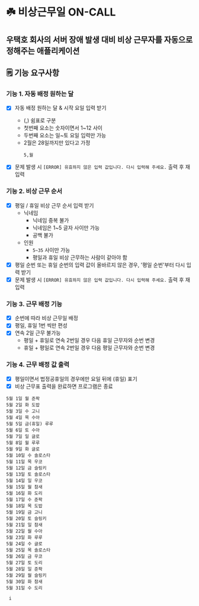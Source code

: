 # ☘️ 비상근무일 ON-CALL

## 우택호 회사의 서버 장애 발생 대비 비상 근무자를 자동으로 정해주는 애플리케이션

## 🗒 기능 요구사항

### 기능 1. 자동 배정 원하는 달

- [X] 자동 배정 원하는 달 & 시작 요일 입력 받기 
  - (,) 쉼표로 구분
  - 첫번째 요소는 숫자이면서 1~12 사이
  - 두번째 요소는 일~토 요일 입력만 가능
  - 2월은 28일까지만 있다고 가정
      ```
     5,월
     ```

- [X] 문제 발생 시 `[ERROR] 유효하지 않은 입력 값입니다. 다시 입력해 주세요.` 출력 후 재입력

### 기능 2. 비상 근무 순서

- [X] 평일 / 휴일 비상 근무 순서 입력 받기
  - 닉네임
      - 닉네임 중복 불가
      - 닉네임은 1~5 글자 사이만 가능
      - 공백 불가
  - 인원
    - `5~35` 사이만 가능
    - 평일과 휴일 비상 근무하는 사람이 같아야 함
- [X] 평일 순번 또는 휴일 순번의 입력 값이 올바르지 않은 경우, '평일 순번'부터 다시 입력 받기
- [X] 문제 발생 시 `[ERROR] 유효하지 않은 입력 값입니다. 다시 입력해 주세요.` 출력 후 재입력

### 기능 3. 근무 배정 기능
- [X] 순번에 따라 비상 근무일 배정
- [X] 평일, 휴일 1번 씩만 편성
- [X] 연속 2일 근무 불가능
  - 평일 + 휴일로 연속 2번일 경우 다음 휴일 근무자와 순번 변경
  - 휴일 + 평일로 연속 2번일 경우 다음 평일 근무자와 순번 변경

### 기능 4. 근무 배정 값 출력
- [X] 평일이면서 법정공휴일의 경우에만 요일 뒤에 (휴일) 표기
- [X] 비상 근무표 출력을 완료하면 프로그램은 종료
```aiignore
5월 1일 월 준팍
5월 2일 화 도밥
5월 3일 수 고니
5월 4일 목 수아
5월 5일 금(휴일) 루루
5월 6일 토 수아
5월 7일 일 글로
5월 8일 월 루루
5월 9일 화 글로
5월 10일 수 솔로스타
5월 11일 목 우코
5월 12일 금 슬링키
5월 13일 토 솔로스타
5월 14일 일 우코
5월 15일 월 참새
5월 16일 화 도리
5월 17일 수 준팍
5월 18일 목 도밥
5월 19일 금 고니
5월 20일 토 슬링키
5월 21일 일 참새
5월 22일 월 수아
5월 23일 화 루루
5월 24일 수 글로
5월 25일 목 솔로스타
5월 26일 금 우코
5월 27일 토 도리
5월 28일 일 준팍
5월 29일 월 슬링키
5월 30일 화 참새
5월 31일 수 도리
```
     i
